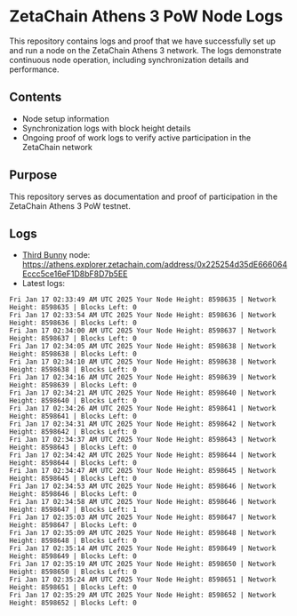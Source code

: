 # ZetaChain Athens 3 PoW Node Logs
This repository contains logs and proof that we have successfully set up and run a node on the ZetaChain Athens 3 network. The logs demonstrate continuous node operation, including synchronization details and performance.

## Contents
- Node setup information
- Synchronization logs with block height details
- Ongoing proof of work logs to verify active participation in the ZetaChain network

## Purpose
This repository serves as documentation and proof of participation in the ZetaChain Athens 3 PoW testnet.

## Logs

- [Third Bunny](https://thirdbunny.xyz/) node: https://athens.explorer.zetachain.com/address/0x225254d35dE666064Eccc5ce16eF1D8bF8D7b5EE
- Latest logs:
```
Fri Jan 17 02:33:49 AM UTC 2025 Your Node Height: 8598635 | Network Height: 8598635 | Blocks Left: 0
Fri Jan 17 02:33:54 AM UTC 2025 Your Node Height: 8598636 | Network Height: 8598636 | Blocks Left: 0
Fri Jan 17 02:34:00 AM UTC 2025 Your Node Height: 8598637 | Network Height: 8598637 | Blocks Left: 0
Fri Jan 17 02:34:05 AM UTC 2025 Your Node Height: 8598638 | Network Height: 8598638 | Blocks Left: 0
Fri Jan 17 02:34:10 AM UTC 2025 Your Node Height: 8598638 | Network Height: 8598638 | Blocks Left: 0
Fri Jan 17 02:34:16 AM UTC 2025 Your Node Height: 8598639 | Network Height: 8598639 | Blocks Left: 0
Fri Jan 17 02:34:21 AM UTC 2025 Your Node Height: 8598640 | Network Height: 8598640 | Blocks Left: 0
Fri Jan 17 02:34:26 AM UTC 2025 Your Node Height: 8598641 | Network Height: 8598641 | Blocks Left: 0
Fri Jan 17 02:34:31 AM UTC 2025 Your Node Height: 8598642 | Network Height: 8598642 | Blocks Left: 0
Fri Jan 17 02:34:37 AM UTC 2025 Your Node Height: 8598643 | Network Height: 8598643 | Blocks Left: 0
Fri Jan 17 02:34:42 AM UTC 2025 Your Node Height: 8598644 | Network Height: 8598644 | Blocks Left: 0
Fri Jan 17 02:34:47 AM UTC 2025 Your Node Height: 8598645 | Network Height: 8598645 | Blocks Left: 0
Fri Jan 17 02:34:53 AM UTC 2025 Your Node Height: 8598646 | Network Height: 8598646 | Blocks Left: 0
Fri Jan 17 02:34:58 AM UTC 2025 Your Node Height: 8598646 | Network Height: 8598647 | Blocks Left: 1
Fri Jan 17 02:35:03 AM UTC 2025 Your Node Height: 8598647 | Network Height: 8598647 | Blocks Left: 0
Fri Jan 17 02:35:09 AM UTC 2025 Your Node Height: 8598648 | Network Height: 8598648 | Blocks Left: 0
Fri Jan 17 02:35:14 AM UTC 2025 Your Node Height: 8598649 | Network Height: 8598649 | Blocks Left: 0
Fri Jan 17 02:35:19 AM UTC 2025 Your Node Height: 8598650 | Network Height: 8598650 | Blocks Left: 0
Fri Jan 17 02:35:24 AM UTC 2025 Your Node Height: 8598651 | Network Height: 8598651 | Blocks Left: 0
Fri Jan 17 02:35:29 AM UTC 2025 Your Node Height: 8598652 | Network Height: 8598652 | Blocks Left: 0
```
